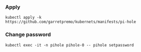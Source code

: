 
### Apply
```shell
kubectl apply -k https://github.com/garretpremo/kubernets/manifests/pi-hole
```

### Change password

```
kubectl exec -it -n pihole pihole-0 -- pihole setpassword
```
